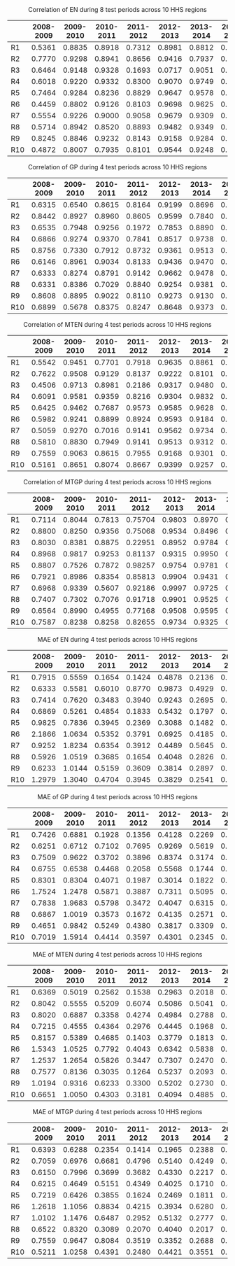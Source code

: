 <center>Correlation of EN during 8 test periods across 10 HHS regions<center>

| | 2008-2009 | 2009-2010 | 2010-2011 | 2011-2012 | 2012-2013 | 2013-2014 | 2014-2015 | 2015-2016 |
| :---      | :---:  | :---:  | :---:  | :---:  | :---:  | :---:  | :---:  | :---: |
| R1  | 0.5361 | 0.8835 | 0.8918 | 0.7312 | 0.8981 | 0.8812 | 0.8650 | 0.8292 |
| R2  | 0.7770 | 0.9298 | 0.8941 | 0.8656 | 0.9416 | 0.7937 | 0.9069 | 0.8527 |
| R3  | 0.6464 | 0.9148 | 0.9328 | 0.1693 | 0.0717 | 0.9051 | 0.9571 | 0.8842 |
| R4  | 0.6018 | 0.9220 | 0.9332 | 0.8300 | 0.9070 | 0.9749 | 0.9680 | 0.9169 |
| R5  | 0.7464 | 0.9284 | 0.8236 | 0.8829 | 0.9647 | 0.9578 | 0.9718 | 0.9716 |
| R6  | 0.4459 | 0.8802 | 0.9126 | 0.8103 | 0.9698 | 0.9625 | 0.9212 | 0.7489 |
| R7  | 0.5554 | 0.9226 | 0.9000 | 0.9058 | 0.9679 | 0.9309 | 0.9749 | 0.9138 |
| R8  | 0.5714 | 0.8942 | 0.8520 | 0.8893 | 0.9482 | 0.9349 | 0.9494 | 0.8854 |
| R9  | 0.8245 | 0.8846 | 0.9232 | 0.8143 | 0.9158 | 0.9284 | 0.9457 | 0.9290 |
| R10 | 0.4872 | 0.8007 | 0.7935 | 0.8101 | 0.9544 | 0.9248 | 0.9509 | 0.7939 |


<center>Correlation of GP during 4 test periods across 10 HHS regions<center>

| | 2008-2009 | 2009-2010 | 2010-2011 | 2011-2012 | 2012-2013 | 2013-2014 | 2014-2015 | 2015-2016 |
| :---      | :---:  | :---:  | :---:  | :---:  | :---:  | :---:  | :---:  | :---: |
| R1  | 0.6315 | 0.6540 | 0.8615 | 0.8164 | 0.9199 | 0.8696 | 0.6917 | 0.8300 |
| R2  | 0.8442 | 0.8927 | 0.8960 | 0.8605 | 0.9599 | 0.7840 | 0.7999 | 0.8475 |
| R3  | 0.6535 | 0.7948 | 0.9256 | 0.1972 | 0.7853 | 0.8890 | 0.9465 | 0.8862 |
| R4  | 0.6866 | 0.9274 | 0.9370 | 0.7841 | 0.8517 | 0.9738 | 0.9146 | 0.9146 |
| R5  | 0.8756 | 0.7330 | 0.7912 | 0.8732 | 0.9361 | 0.9513 | 0.9290 | 0.9694 |
| R6  | 0.6146 | 0.8961 | 0.9034 | 0.8133 | 0.9436 | 0.9470 | 0.9215 | 0.7762 |
| R7  | 0.6333 | 0.8274 | 0.8791 | 0.9142 | 0.9662 | 0.9478 | 0.9430 | 0.8998 |
| R8  | 0.6331 | 0.8386 | 0.7029 | 0.8840 | 0.9254 | 0.9381 | 0.9341 | 0.8987 |
| R9  | 0.8608 | 0.8895 | 0.9022 | 0.8110 | 0.9273 | 0.9130 | 0.9515 | 0.9316 |
| R10 | 0.6899 | 0.5678 | 0.8375 | 0.8247 | 0.8648 | 0.9373 | 0.9503 | 0.7892 |


<center>Correlation of MTEN during 4 test periods across 10 HHS regions<center>

| | 2008-2009 | 2009-2010 | 2010-2011 | 2011-2012 | 2012-2013 | 2013-2014 | 2014-2015 | 2015-2016 |
| :---      | :---:  | :---:  | :---:  | :---:  | :---:  | :---:  | :---:  | :---: |
| R1  | 0.5542 | 0.9451 | 0.7701 | 0.7918 | 0.9635 | 0.8861 | 0.9191 | 0.8695 |
| R2  | 0.7622 | 0.9508 | 0.9129 | 0.8137 | 0.9222 | 0.8101 | 0.9430 | 0.8509 |
| R3  | 0.4506 | 0.9713 | 0.8981 | 0.2186 | 0.9317 | 0.9480 | 0.9718 | 0.8298 |
| R4  | 0.6091 | 0.9581 | 0.9359 | 0.8216 | 0.9304 | 0.9832 | 0.9682 | 0.9413 |
| R5  | 0.6425 | 0.9462 | 0.7687 | 0.9573 | 0.9585 | 0.9628 | 0.9715 | 0.9777 |
| R6  | 0.5982 | 0.9241 | 0.8899 | 0.8924 | 0.9593 | 0.9184 | 0.9617 | 0.7400 |
| R7  | 0.5059 | 0.9270 | 0.7016 | 0.9141 | 0.9562 | 0.9734 | 0.9827 | 0.8754 |
| R8  | 0.5810 | 0.8830 | 0.7949 | 0.9141 | 0.9513 | 0.9312 | 0.9460 | 0.8934 |
| R9  | 0.7559 | 0.9063 | 0.8615 | 0.7955 | 0.9168 | 0.9301 | 0.9724 | 0.9289 |
| R10 | 0.5161 | 0.8651 | 0.8074 | 0.8667 | 0.9399 | 0.9257 | 0.9559 | 0.8584 |


<center>Correlation of MTGP during 4 test periods across 10 HHS regions<center>

| | 2008-2009 | 2009-2010 | 2010-2011 | 2011-2012 | 2012-2013 | 2013-2014 | 2014-2015 | 2015-2016 |
| :---      | :---:  | :---:  | :---:  | :---:  | :---:  | :---:  | :---:  | :---: |
| R1  | 0.7114 | 0.8044 | 0.7813 | 0.75704 | 0.9803 | 0.8970 | 0.9244 | 0.8353 |
| R2  | 0.8800 | 0.8250 | 0.9356 | 0.75068 | 0.9534 | 0.8496 | 0.9648 | 0.8854 |
| R3  | 0.8030 | 0.8381 | 0.8875 | 0.22951 | 0.8952 | 0.9784 | 0.9701 | 0.8271 |
| R4  | 0.8968 | 0.9817 | 0.9253 | 0.81137 | 0.9315 | 0.9950 | 0.8857 | 0.9697 |
| R5  | 0.8807 | 0.7526 | 0.7872 | 0.98257 | 0.9754 | 0.9781 | 0.8405 | 0.9996 |
| R6  | 0.7921 | 0.8986 | 0.8354 | 0.85813 | 0.9904 | 0.9431 | 0.9914 | 0.7986 |
| R7  | 0.6968 | 0.9339 | 0.5607 | 0.92186 | 0.9997 | 0.9725 | 0.9710 | 0.8902 |
| R8  | 0.7407 | 0.7302 | 0.7076 | 0.91718 | 0.9901 | 0.9525 | 0.9798 | 0.8539 |
| R9  | 0.6564 | 0.8990 | 0.4955 | 0.77168 | 0.9508 | 0.9595 | 0.9995 | 0.9433 |
| R10 | 0.7587 | 0.8238 | 0.8258 | 0.82655 | 0.9734 | 0.9325 | 0.9918 | 0.8435 |


<center>MAE of EN during 4 test periods across 10 HHS regions<center>

| | 2008-2009 | 2009-2010 | 2010-2011 | 2011-2012 | 2012-2013 | 2013-2014 | 2014-2015 | 2015-2016 |
| :---      | :---:  | :---:  | :---:  | :---:  | :---:  | :---:  | :---:  | :---: |
| R1  | 0.7915 | 0.5559 | 0.1654 | 0.1424 | 0.4878 | 0.2136 | 0.2735 | 0.2593 |
| R2  | 0.6333 | 0.5581 | 0.6010 | 0.8770 | 0.9873 | 0.4929 | 0.3788 | 0.6431 |
| R3  | 0.7414 | 0.7620 | 0.3483 | 0.3940 | 0.9243 | 0.2695 | 0.3561 | 0.3324 |
| R4  | 0.6869 | 0.5261 | 0.4854 | 0.1833 | 0.5432 | 0.1797 | 0.2653 | 0.2741 |
| R5  | 0.9825 | 0.7836 | 0.3945 | 0.2369 | 0.3088 | 0.1482 | 0.3107 | 0.1444 |
| R6  | 2.1866 | 1.0634 | 0.5352 | 0.3791 | 0.6925 | 0.4185 | 0.8659 | 0.5612 |
| R7  | 0.9252 | 1.8234 | 0.6354 | 0.3912 | 0.4489 | 0.5645 | 0.3008 | 0.1887 |
| R8  | 0.5926 | 1.0519 | 0.3685 | 0.1654 | 0.4048 | 0.2826 | 0.2337 | 0.1848 |
| R9  | 0.6233 | 1.0144 | 0.5159 | 0.3609 | 0.3814 | 0.2897 | 0.2672 | 0.5012 |
| R10 | 1.2979 | 1.3040 | 0.4704 | 0.3945 | 0.3829 | 0.2541 | 0.2622 | 0.2878 |


<center>MAE of GP during 4 test periods across 10 HHS regions<center>

| | 2008-2009 | 2009-2010 | 2010-2011 | 2011-2012 | 2012-2013 | 2013-2014 | 2014-2015 | 2015-2016 |
| :---      | :---:  | :---:  | :---:  | :---:  | :---:  | :---:  | :---:  | :---: |
| R1  | 0.7426 | 0.6881 | 0.1928 | 0.1356 | 0.4128 | 0.2269 | 0.3602 | 0.2633 |
| R2  | 0.6251 | 0.6712 | 0.7102 | 0.7695 | 0.9269 | 0.5619 | 0.5574 | 0.5886 |
| R3  | 0.7509 | 0.9622 | 0.3702 | 0.3896 | 0.8374 | 0.3174 | 0.3821 | 0.3013 |
| R4  | 0.6755 | 0.6538 | 0.4468 | 0.2058 | 0.5568 | 0.1744 | 0.3127 | 0.3201 |
| R5  | 0.8301 | 0.8304 | 0.4071 | 0.1987 | 0.3014 | 0.1822 | 0.3486 | 0.1309 |
| R6  | 1.7524 | 1.2478 | 0.5871 | 0.3887 | 0.7311 | 0.5095 | 0.8370 | 0.5941 |
| R7  | 0.7838 | 1.9683 | 0.5798 | 0.3472 | 0.4047 | 0.6315 | 0.4106 | 0.2043 |
| R8  | 0.6867 | 1.0019 | 0.3573 | 0.1672 | 0.4135 | 0.2571 | 0.2554 | 0.1916 |
| R9  | 0.4651 | 0.9842 | 0.5249 | 0.4380 | 0.3817 | 0.3309 | 0.2717 | 0.4727 |
| R10 | 0.7019 | 1.5914 | 0.4414 | 0.3597 | 0.4301 | 0.2345 | 0.2524 | 0.2875 |


<center>MAE of MTEN during 4 test periods across 10 HHS regions<center>

| | 2008-2009 | 2009-2010 | 2010-2011 | 2011-2012 | 2012-2013 | 2013-2014 | 2014-2015 | 2015-2016 |
| :---      | :---:  | :---:  | :---:  | :---:  | :---:  | :---:  | :---:  | :---: |
| R1  | 0.6369 | 0.5019 | 0.2562 | 0.1538 | 0.2963 | 0.2018 | 0.2424 | 0.2020 |
| R2  | 0.8042 | 0.5555 | 0.5209 | 0.6074 | 0.5086 | 0.5041 | 0.4051 | 0.4194 |
| R3  | 0.8020 | 0.6887 | 0.3358 | 0.4274 | 0.4984 | 0.2788 | 0.3208 | 0.3114 |
| R4  | 0.7215 | 0.4555 | 0.4364 | 0.2976 | 0.4445 | 0.1968 | 0.3536 | 0.2054 |
| R5  | 0.8157 | 0.5389 | 0.4685 | 0.1403 | 0.3779 | 0.1813 | 0.3193 | 0.1275 |
| R6  | 1.5343 | 1.0525 | 0.7792 | 0.4043 | 0.6342 | 0.5838 | 0.5435 | 0.5690 |
| R7  | 1.2537 | 1.2654 | 0.5826 | 0.3447 | 0.7307 | 0.2470 | 0.3592 | 0.2281 |
| R8  | 0.7577 | 0.8136 | 0.3035 | 0.1264 | 0.5237 | 0.2093 | 0.2626 | 0.1766 |
| R9  | 1.0194 | 0.9316 | 0.6233 | 0.3300 | 0.5202 | 0.2730 | 0.2291 | 0.4392 |
| R10 | 0.6651 | 1.0050 | 0.4303 | 0.3181 | 0.4094 | 0.4885 | 0.3714 | 0.3766 |


<center>MAE of MTGP during 4 test periods across 10 HHS regions<center>

| | 2008-2009 | 2009-2010 | 2010-2011 | 2011-2012 | 2012-2013 | 2013-2014 | 2014-2015 | 2015-2016 |
| :---      | :---:  | :---:  | :---:  | :---:  | :---:  | :---:  | :---:  | :---: |
| R1  | 0.6393 | 0.6288 | 0.2354 | 0.1414 | 0.1965 | 0.2388 | 0.2617 | 0.2342 |
| R2  | 0.7059 | 0.6976 | 0.6681 | 0.4796 | 0.5140 | 0.4249 | 0.3089 | 0.4343 |
| R3  | 0.6150 | 0.7996 | 0.3699 | 0.3682 | 0.4330 | 0.2217 | 0.3176 | 0.3030 |
| R4  | 0.6215 | 0.4649 | 0.5151 | 0.4349 | 0.4025 | 0.1710 | 0.4622 | 0.1882 |
| R5  | 0.7219 | 0.6426 | 0.3855 | 0.1624 | 0.2469 | 0.1811 | 0.4774 | 0.1337 |
| R6  | 1.2618 | 1.1056 | 0.8834 | 0.4215 | 0.3934 | 0.6280 | 0.4507 | 0.5493 |
| R7  | 1.0102 | 1.1476 | 0.6487 | 0.2952 | 0.5132 | 0.2777 | 0.3204 | 0.2401 |
| R8  | 0.6522 | 0.8320 | 0.3089 | 0.2070 | 0.4040 | 0.2017 | 0.2291 | 0.2354 |
| R9  | 0.7559 | 0.9647 | 0.8084 | 0.3519 | 0.3352 | 0.2688 | 0.2128 | 0.3699 |
| R10 | 0.5211 | 1.0258 | 0.4391 | 0.2480 | 0.4421 | 0.3551 | 0.3283 | 0.2624 |
